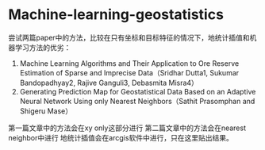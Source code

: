 # Machine-learning-geostatistics
尝试两篇paper中的方法，比较在只有坐标和目标特征的情况下，地统计插值和机器学习方法的优劣：
1. Machine Learning Algorithms and Their Application to Ore Reserve Estimation of Sparse and Imprecise Data（Sridhar Dutta1, Sukumar Bandopadhyay2, Rajive Ganguli3, Debasmita Misra4）
2. Generating Prediction Map for Geostatistical Data Based on an Adaptive Neural Network Using only Nearest Neighbors（Sathit Prasomphan and Shigeru Mase）

第一篇文章中的方法会在xy only这部分进行
第二篇文章中的方法会在nearest neighbor中进行
地统计插值会在arcgis软件中进行，只在这里贴出结果。

